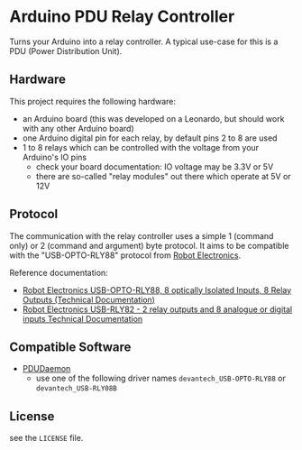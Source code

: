 # Arduino PDU Relay Controller

Turns your Arduino into a relay controller. A typical use-case for this is a PDU (Power Distribution Unit).

## Hardware

This project requires the following hardware:
* an Arduino board (this was developed on a Leonardo, but should work with any other Arduino board)
* one Arduino digital pin for each relay, by default pins 2 to 8 are used
* 1 to 8 relays which can be controlled with the voltage from your Arduino's IO pins
  * check your board documentation: IO voltage may be 3.3V or 5V
  * there are so-called "relay modules" out there which operate at 5V or 12V

## Protocol

The communication with the relay controller uses a simple 1 (command only) or 2 (command and argument) byte protocol.
It aims to be compatible with the "USB-OPTO-RLY88" protocol from [Robot Electronics](https://robot-electronics.co.uk/).

Reference documentation:
* [Robot Electronics USB-OPTO-RLY88, 8 optically Isolated Inputs, 8 Relay Outputs (Technical Documentation)](https://robot-electronics.co.uk/htm/usb_opto_rly88tech.htm)
* [Robot Electronics USB-RLY82 - 2 relay outputs and 8 analogue or digital inputs
Technical Documentation](https://robot-electronics.co.uk/files/usb-rly82.pdf)

## Compatible Software

* [PDUDaemon](https://github.com/pdudaemon/pdudaemon)
  * use one of the following driver names `devantech_USB-OPTO-RLY88` or `devantech_USB-RLY08B`

## License

see the `LICENSE` file.
